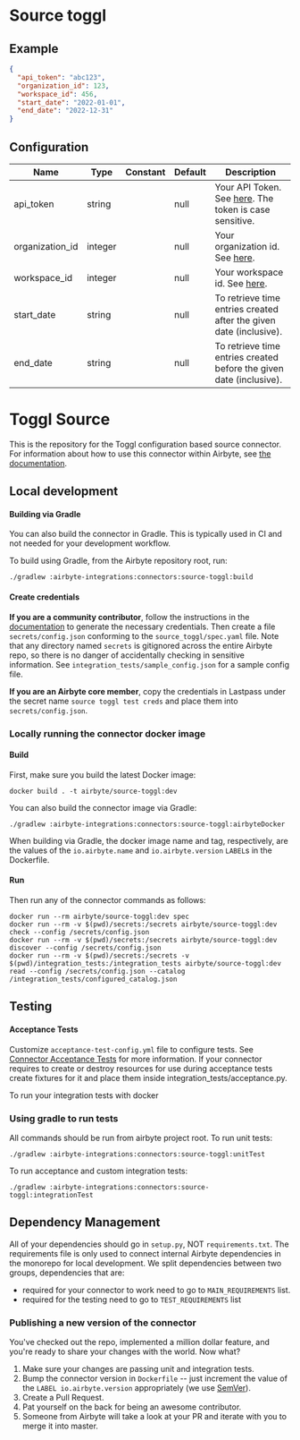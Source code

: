 # Source toggl

## Example
```json
{
  "api_token": "abc123",
  "organization_id": 123,
  "workspace_id": 456,
  "start_date": "2022-01-01",
  "end_date": "2022-12-31"
}
```

## Configuration
| Name | Type | Constant | Default | Description |
| --- | --- | --- | --- | --- |
|api_token|string||null|Your API Token. See <a href="https://developers.track.toggl.com/docs/authentication">here</a>. The token is case sensitive.|
|organization_id|integer||null|Your organization id. See <a href="https://developers.track.toggl.com/docs/organization">here</a>.|
|workspace_id|integer||null|Your workspace id. See <a href="https://developers.track.toggl.com/docs/workspaces">here</a>.|
|start_date|string||null|To retrieve time entries created after the given date (inclusive).|
|end_date|string||null|To retrieve time entries created before the given date (inclusive).|

# Toggl Source

This is the repository for the Toggl configuration based source connector.
For information about how to use this connector within Airbyte, see [the documentation](https://docs.airbyte.io/integrations/sources/toggl).

## Local development

#### Building via Gradle
You can also build the connector in Gradle. This is typically used in CI and not needed for your development workflow.

To build using Gradle, from the Airbyte repository root, run:
```
./gradlew :airbyte-integrations:connectors:source-toggl:build
```

#### Create credentials
**If you are a community contributor**, follow the instructions in the [documentation](https://docs.airbyte.io/integrations/sources/toggl)
to generate the necessary credentials. Then create a file `secrets/config.json` conforming to the `source_toggl/spec.yaml` file.
Note that any directory named `secrets` is gitignored across the entire Airbyte repo, so there is no danger of accidentally checking in sensitive information.
See `integration_tests/sample_config.json` for a sample config file.

**If you are an Airbyte core member**, copy the credentials in Lastpass under the secret name `source toggl test creds`
and place them into `secrets/config.json`.

### Locally running the connector docker image

#### Build
First, make sure you build the latest Docker image:
```
docker build . -t airbyte/source-toggl:dev
```

You can also build the connector image via Gradle:
```
./gradlew :airbyte-integrations:connectors:source-toggl:airbyteDocker
```
When building via Gradle, the docker image name and tag, respectively, are the values of the `io.airbyte.name` and `io.airbyte.version` `LABEL`s in
the Dockerfile.

#### Run
Then run any of the connector commands as follows:
```
docker run --rm airbyte/source-toggl:dev spec
docker run --rm -v $(pwd)/secrets:/secrets airbyte/source-toggl:dev check --config /secrets/config.json
docker run --rm -v $(pwd)/secrets:/secrets airbyte/source-toggl:dev discover --config /secrets/config.json
docker run --rm -v $(pwd)/secrets:/secrets -v $(pwd)/integration_tests:/integration_tests airbyte/source-toggl:dev read --config /secrets/config.json --catalog /integration_tests/configured_catalog.json
```
## Testing

#### Acceptance Tests
Customize `acceptance-test-config.yml` file to configure tests. See [Connector Acceptance Tests](https://docs.airbyte.io/connector-development/testing-connectors/connector-acceptance-tests-reference) for more information.
If your connector requires to create or destroy resources for use during acceptance tests create fixtures for it and place them inside integration_tests/acceptance.py.

To run your integration tests with docker

### Using gradle to run tests
All commands should be run from airbyte project root.
To run unit tests:
```
./gradlew :airbyte-integrations:connectors:source-toggl:unitTest
```
To run acceptance and custom integration tests:
```
./gradlew :airbyte-integrations:connectors:source-toggl:integrationTest
```

## Dependency Management
All of your dependencies should go in `setup.py`, NOT `requirements.txt`. The requirements file is only used to connect internal Airbyte dependencies in the monorepo for local development.
We split dependencies between two groups, dependencies that are:
* required for your connector to work need to go to `MAIN_REQUIREMENTS` list.
* required for the testing need to go to `TEST_REQUIREMENTS` list

### Publishing a new version of the connector
You've checked out the repo, implemented a million dollar feature, and you're ready to share your changes with the world. Now what?
1. Make sure your changes are passing unit and integration tests.
1. Bump the connector version in `Dockerfile` -- just increment the value of the `LABEL io.airbyte.version` appropriately (we use [SemVer](https://semver.org/)).
1. Create a Pull Request.
1. Pat yourself on the back for being an awesome contributor.
1. Someone from Airbyte will take a look at your PR and iterate with you to merge it into master.

